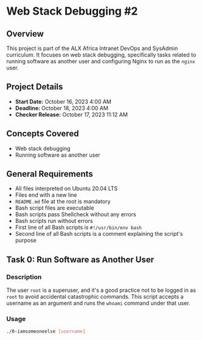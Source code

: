 # Web Stack Debugging #2

## Overview

This project is part of the ALX Africa Intranet DevOps and SysAdmin curriculum. It focuses on web stack debugging, specifically tasks related to running software as another user and configuring Nginx to run as the `nginx` user.

## Project Details

- **Start Date:** October 16, 2023 4:00 AM
- **Deadline:** October 18, 2023 4:00 AM
- **Checker Release:** October 17, 2023 11:12 AM

## Concepts Covered

- Web stack debugging
- Running software as another user

## General Requirements

- All files interpreted on Ubuntu 20.04 LTS
- Files end with a new line
- `README.md` file at the root is mandatory
- Bash script files are executable
- Bash scripts pass Shellcheck without any errors
- Bash scripts run without errors
- First line of all Bash scripts is `#!/usr/bin/env bash`
- Second line of all Bash scripts is a comment explaining the script's purpose

## Task 0: Run Software as Another User

### Description

The user `root` is a superuser, and it's a good practice not to be logged in as `root` to avoid accidental catastrophic commands. This script accepts a username as an argument and runs the `whoami` command under that user.

### Usage

```bash
./0-iamsomeoneelse [username]

